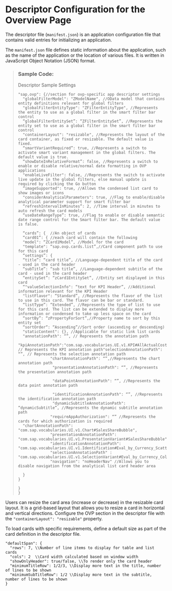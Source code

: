<!-- loiof194b411027e4402a0be0537fa7b803b -->

# Descriptor Configuration for the Overview Page

The descriptor file \(`manifest.json`\) is an application configuration file that contains valid entries for initializing an application.



The `manifest.json` file defines static information about the application, such as the name of the application or the location of various files. It is written in JavaScript Object Notation \(JSON\) format.

> ### Sample Code:  
> Descriptor Sample Settings
> 
> ```
> "sap.ovp": {//section for ovp-specific app descriptor settings
> 	"globalFilterModel": "ZModelName", //OData model that contains entity definitions relevant for global filters
> 	"globalFilterEntityType": "ZFilterEntityType", //Represents the entity to use as a global filter in the smart filter bar control
> 	“globalFilterEntitySet”: “ZFilterEntitySet”, //Represents the entity set to use as a global filter in the smart filter bar control
> 	"containerLayout": "resizable", //Represents the layout of the card container, as fixed or resizable. The default value is fixed.
> 	“smartVariantRequired”: true, //Represents a switch to activate smart variant management in the global filters. The default value is true.
> 	“showDateInRelativeFormat”: false, //Represents a switch to enable or disable relative/normal date formatting in OVP applications
> 	"enableLiveFilter": false, //Represents the switch to activate live update in the global filters, else manual update is required by clicking the Go button
> 	”imageSupported": true, //Allows the condensed list card to show images or icons	
> 	"considerAnalyticalParameters": true, //Flag to enable/disable analytical parameter support for smart filter bar
> 	“refreshIntervalInMinutes”: 2, //Time interval in minutes to auto refresh the card models
> 	“useDateRangeType”: true, //Flag to enable or disable semantic date range control for the Smart filter bar. The default value is false.
> 
> 	“cards”: {  //An object of cards 
> 	“card01”: { //each card will contain the following 
> 	"model": “ZCard1Model”, //Model for the card
> 	"template": “sap.ovp.cards.list”,//Card component path to use for this card
> 	“settings”: {
> 	“title”: “card title”, //Language-dependent title of the card - used in the card header
> 	“subTitle”: “sub title”, //Language-dependent subtitle of the card - used in the card header
> 	“entitySet”: “zCard1EntitySet”, //Entity set displayed in this card
> 	“"valueSelectionInfo": “text for KPI Header”, //Additional information relevant for the KPI Header
> 	"listFlavor": “Standard”, //Represents the flavor of the list to use in this card. The flavor can be bar or standard.
> 	“listType”: “Extended”, //Represents the type of list to use for this card. The list can be extended to display more information or condensed to take up less space on the card
> 	“sortBy”: “zPropertyForSort”,//Property name to sort by this entity set
> 	“sortOrder“: “Ascending”//Sort order (ascending or descending)
> 	"staticContent": {}, //Applicable for static link list cards
> 	"annotationPath": “”, // Represents the annotation path
> 	"kpiAnnotationPath":"com.sap.vocabularies.UI.v1.KPI#AllActualCosts", // Represents the KPI annotation path"selectionAnnotationPath": “”, // Represents the selection annotation path
>         		"chartAnnotationPath": “”,//Represents the chart annotation path
>        		 "presentationAnnotationPath": “”, //Represents the presentation annotation path
> 
>        		 "dataPointAnnotationPath": “”, //Represents the data point annotation path
> 
>        		 "identificationAnnotationPath": “”, //Represents the identification annotation path
>        		 "dynamicSubtitleAnnotationPath": “dynamicSubtitle”, //Represents the dynamic subtitle annotation path
>         		"requireAppAuthorization": “” //Represents the cards for which authorization is required
> 	"chartAnnotationPath": "com.sap.vocabularies.UI.v1.Chart#SalesShareBubble",
>     			"presentationAnnotationPath": "com.sap.vocabularies.UI.v1.PresentationVariant#SalesShareBubble",
>     			"identificationAnnotationPath": "com.sap.vocabularies.UI.v1.Identification#Eval_by_Currency_Scatter",
>     			"selectionAnnotationPath" : "com.sap.vocabularies.UI.v1.SelectionVariant#Eval_by_Currency_ColumnStacked",
>     			"navigation": "noHeaderNav" //Allows you to disable navigation from the analytical list card header area
>  
>   }
> }
> 
> }
> }
> 
> ```

Users can resize the card area \(increase or decrease\) in the resizable card layout. It is a grid-based layout that allows you to resize a card in horizontal and vertical directions. Configure the OVP section in the descriptor file with the `"containerLayout": "resizable"` property.

To load cards with specific requirements, define a default size as part of the card definition in the descriptor file.

```
"defaultSpan": {
  "rows": 7, \\Number of line items to display for table and list cards
  "cols": 2  \\Card width calculated based on window width
  "showOnlyHeader": true/false, \\To render only the card header
  "minimumTitleRow": 1/2/3, \\Display more text in the title, number of lines to be shown
  "minimumSubTitleRow": 1/2 \\Display more text in the subtitle, number of lines to be shown
}
```

